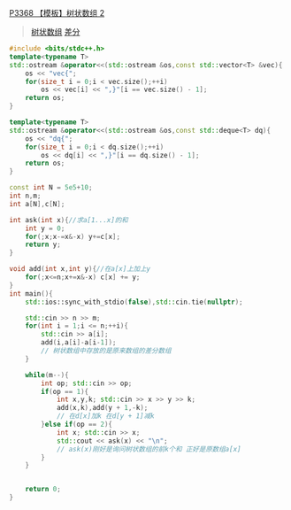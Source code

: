 [P3368 【模板】树状数组 2](https://www.luogu.com.cn/problem/P3368)

> [树状数组](https://github.com/GongNanyue/ProblemSolve/blob/main/%E6%95%B0%E6%8D%AE%E7%BB%93%E6%9E%84/%E6%A0%91%E7%8A%B6%E6%95%B0%E7%BB%84.md)
> [差分](https://github.com/GongNanyue/ProblemSolve/blob/main/%E7%AE%97%E6%B3%95%E5%9F%BA%E7%A1%80/%E5%89%8D%E7%BC%80%E5%92%8C%E5%B7%AE%E5%88%86.md)

```cpp
#include <bits/stdc++.h>
template<typename T>
std::ostream &operator<<(std::ostream &os,const std::vector<T> &vec){
    os << "vec{";
    for(size_t i = 0;i < vec.size();++i)
        os << vec[i] << ",}"[i == vec.size() - 1];
    return os;
}

template<typename T>
std::ostream &operator<<(std::ostream &os,const std::deque<T> dq){
    os << "dq{";
    for(size_t i = 0;i < dq.size();++i)
        os << dq[i] << ",}"[i == dq.size() - 1];
    return os;
}

const int N = 5e5+10;
int n,m;
int a[N],c[N];

int ask(int x){//求a[1...x]的和
    int y = 0;
    for(;x;x-=x&-x) y+=c[x];
    return y;
}

void add(int x,int y){//在a[x]上加上y
    for(;x<=n;x+=x&-x) c[x] += y;
}
int main(){
    std::ios::sync_with_stdio(false),std::cin.tie(nullptr);

    std::cin >> n >> m;
    for(int i = 1;i <= n;++i){
        std::cin >> a[i];
        add(i,a[i]-a[i-1]);
        // 树状数组中存放的是原来数组的差分数组
    }

    while(m--){
        int op; std::cin >> op;
        if(op == 1){
            int x,y,k; std::cin >> x >> y >> k;
            add(x,k),add(y + 1,-k);
            // 在d[x]加k 在d[y + 1]减k
        }else if(op == 2){
            int x; std::cin >> x;
            std::cout << ask(x) << "\n";
            // ask(x)刚好是询问树状数组的前k个和 正好是原数组a[x]
        }
    }


    return 0;
}
```
